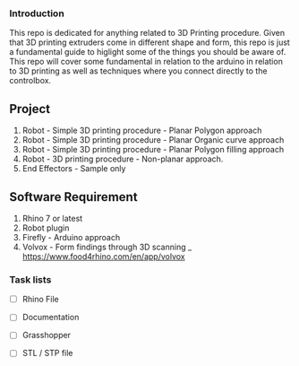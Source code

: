 ### Introduction
This repo is dedicated for anything related to 3D Printing procedure. Given that 3D printing extruders come in different shape and form, this repo is just a fundamental guide to higlight some of the things you should be aware of. This repo will cover some fundamental in relation to the arduino in relation to 3D printing as well as techniques where you connect directly to the controlbox.

## Project 
1. Robot - Simple 3D printing procedure - Planar Polygon approach
2. Robot - Simple 3D printing procedure - Planar Organic curve approach
3. Robot - Simple 3D printing procedure - Planar Polygon filling approach
4. Robot - 3D printing procedure - Non-planar approach.
6. End Effectors - Sample only

## Software Requirement
1. Rhino 7 or latest
2. Robot plugin
3. Firefly - Arduino approach
4. Volvox - Form findings through 3D scanning _ https://www.food4rhino.com/en/app/volvox

### Task lists
- [ ] Rhino File
- [ ] Documentation
- [ ] Grasshopper
- [ ] STL / STP file


